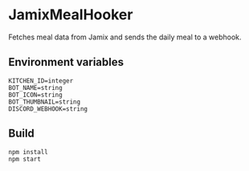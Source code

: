 # JamixMealHooker
Fetches meal data from Jamix and sends the daily meal to a webhook.

## Environment variables

```env
KITCHEN_ID=integer
BOT_NAME=string
BOT_ICON=string
BOT_THUMBNAIL=string
DISCORD_WEBHOOK=string
```

## Build

```
npm install
npm start
```
